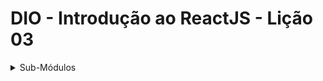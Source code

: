 # DIO - Introdução ao ReactJS - Lição 03

<details>
<summary>Sub-Módulos</summary>

1. [Renderização Condicional](./conditional-renderization/)
</details>